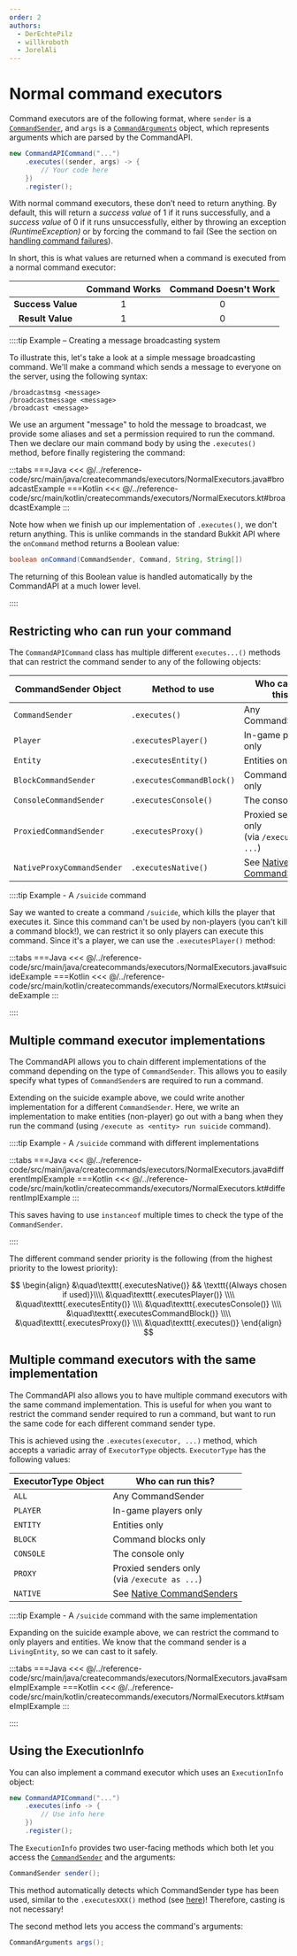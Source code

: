 ```yaml
---
order: 2
authors:
  - DerEchtePilz
  - willkroboth
  - JorelAli
---
```


# Normal command executors

Command executors are of the following format, where `sender` is a [`CommandSender`](https://hub.spigotmc.org/javadocs/bukkit/org/bukkit/command/CommandSender.html), and `args` is a [`CommandArguments`](../arguments/command-arguments) object, which represents arguments which are parsed by the CommandAPI.

```java
new CommandAPICommand("...")
    .executes((sender, args) -> {
        // Your code here  
    })
    .register();
```

With normal command executors, these don’t need to return anything. By default, this will return a _success value_ of 1 if it runs successfully, and a _success value_ of 0 if it runs unsuccessfully, either by throwing an exception _(RuntimeException)_ or by forcing the command to fail (See the section on [handling command failures](./handle-failures)).

In short, this is what values are returned when a command is executed from a normal command executor:

|                   | Command Works | Command Doesn't Work |
|:-----------------:|:-------------:|:--------------------:|
| **Success Value** |       1       |          0           |
| **Result Value**  |       1       |          0           |

::::tip Example – Creating a message broadcasting system

To illustrate this, let's take a look at a simple message broadcasting command. We'll make a command which sends a message to everyone on the server, using the following syntax:

```mccmd
/broadcastmsg <message>
/broadcastmessage <message>
/broadcast <message>
```

We use an argument "message" to hold the message to broadcast, we provide some aliases and set a permission required to run the command. Then we declare our main command body by using the `.executes()` method, before finally registering the command:

:::tabs
===Java
<<< @/../reference-code/src/main/java/createcommands/executors/NormalExecutors.java#broadcastExample
===Kotlin
<<< @/../reference-code/src/main/kotlin/createcommands/executors/NormalExecutors.kt#broadcastExample
:::

Note how when we finish up our implementation of `.executes()`, we don't return anything. This is unlike commands in the standard Bukkit API where the `onCommand` method returns a Boolean value:

```java
boolean onCommand(CommandSender, Command, String, String[])
```

The returning of this Boolean value is handled automatically by the CommandAPI at a much lower level.

::::

## Restricting who can run your command

The `CommandAPICommand` class has multiple different `executes...()` methods that can restrict the command sender to any of the following objects:

| CommandSender Object       | Method to use             | Who can run this?                                 |
|----------------------------|---------------------------|---------------------------------------------------|
| `CommandSender`            | `.executes()`             | Any CommandSender                                 |
| `Player`                   | `.executesPlayer()`       | In-game players only                              |
| `Entity`                   | `.executesEntity()`       | Entities only                                     |
| `BlockCommandSender`       | `.executesCommandBlock()` | Command blocks only                               |
| `ConsoleCommandSender`     | `.executesConsole()`      | The console only                                  |
| `ProxiedCommandSender`     | `.executesProxy()`        | Proxied senders only<br />(via `/execute as ...`) |
| `NativeProxyCommandSender` | `.executesNative()`       | See [Native CommandSenders](./native-sender)      |

::::tip Example - A `/suicide` command

Say we wanted to create a command `/suicide`, which kills the player that executes it. Since this command can't be used by non-players (you can't kill a command block!), we can restrict it so only players can execute this command. Since it's a player, we can use the `.executesPlayer()` method:

:::tabs
===Java
<<< @/../reference-code/src/main/java/createcommands/executors/NormalExecutors.java#suicideExample
===Kotlin
<<< @/../reference-code/src/main/kotlin/createcommands/executors/NormalExecutors.kt#suicideExample
:::

::::

## Multiple command executor implementations

The CommandAPI allows you to chain different implementations of the command depending on the type of `CommandSender`. This allows you to easily specify what types of `CommandSender`s are required to run a command.

Extending on the suicide example above, we could write another implementation for a different `CommandSender`. Here, we write an implementation to make entities (non-player) go out with a bang when they run the command (using `/execute as <entity> run suicide` command).

::::tip Example - A `/suicide` command with different implementations

:::tabs
===Java
<<< @/../reference-code/src/main/java/createcommands/executors/NormalExecutors.java#differentImplExample
===Kotlin
<<< @/../reference-code/src/main/kotlin/createcommands/executors/NormalExecutors.kt#differentImplExample
:::

This saves having to use `instanceof` multiple times to check the type of the `CommandSender`.

::::

The different command sender priority is the following (from the highest priority to the lowest priority):

$$
\begin{align}
&\quad\texttt{.executesNative()} && \texttt{(Always chosen if used)}\\\\
&\quad\texttt{.executesPlayer()} \\\\
&\quad\texttt{.executesEntity()} \\\\
&\quad\texttt{.executesConsole()} \\\\
&\quad\texttt{.executesCommandBlock()} \\\\
&\quad\texttt{.executesProxy()} \\\\
&\quad\texttt{.executes()}
\end{align}
$$

## Multiple command executors with the same implementation

The CommandAPI also allows you to have multiple command executors with the same command implementation. This is useful for when you want to restrict the command sender required to run a command, but want to run the same code for each different command sender type.

This is achieved using the `.executes(executor, ...)` method, which accepts a variadic array of `ExecutorType` objects. `ExecutorType` has the following values:

| ExecutorType Object | Who can run this?                                 |
|---------------------|---------------------------------------------------|
| `ALL`               | Any CommandSender                                 |
| `PLAYER`            | In-game players only                              |
| `ENTITY`            | Entities only                                     |
| `BLOCK`             | Command blocks only                               |
| `CONSOLE`           | The console only                                  |
| `PROXY`             | Proxied senders only<br />(via `/execute as ...`) |
| `NATIVE`            | See [Native CommandSenders](./native-sender)      |

::::tip Example - A `/suicide` command with the same implementation

Expanding on the suicide example above, we can restrict the command to only players and entities. We know that the command sender is a `LivingEntity`, so we can cast to it safely.

:::tabs
===Java
<<< @/../reference-code/src/main/java/createcommands/executors/NormalExecutors.java#sameImplExample
===Kotlin
<<< @/../reference-code/src/main/kotlin/createcommands/executors/NormalExecutors.kt#sameImplExample
:::

::::

## Using the ExecutionInfo

You can also implement a command executor which uses an `ExecutionInfo` object:

```java
new CommandAPICommand("...")
    .executes(info -> {
        // Use info here
    })
    .register();
```

The `ExecutionInfo` provides two user-facing methods which both let you access the [`CommandSender`](https://hub.spigotmc.org/javadocs/bukkit/org/bukkit/command/CommandSender.html) and the arguments:

```java
CommandSender sender();
```

This method automatically detects which CommandSender type has been used, similar to the `.executesXXX()` method (see [here](./normal-executors#restricting-who-can-run-your-command))! Therefore, casting is not necessary!

The second method lets you access the command's arguments:

```java
CommandArguments args();
```